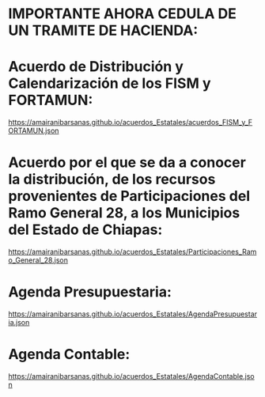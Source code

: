# IMPORTANTE AHORA CEDULA DE UN TRAMITE DE HACIENDA:

# Acuerdo de Distribución y Calendarización de los FISM y FORTAMUN:
https://amairanibarsanas.github.io/acuerdos_Estatales/acuerdos_FISM_y_FORTAMUN.json
# Acuerdo por el que se da a conocer la distribución, de los recursos provenientes de Participaciones del Ramo General 28, a los Municipios del Estado de Chiapas:
https://amairanibarsanas.github.io/acuerdos_Estatales/Participaciones_Ramo_General_28.json
# Agenda Presupuestaria:
https://amairanibarsanas.github.io/acuerdos_Estatales/AgendaPresupuestaria.json
# Agenda Contable:
https://amairanibarsanas.github.io/acuerdos_Estatales/AgendaContable.json

